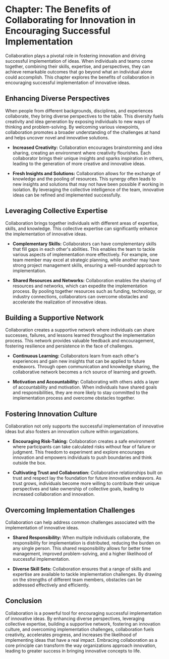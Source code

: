 Chapter: The Benefits of Collaborating for Innovation in Encouraging Successful Implementation
==============================================================================================

Collaboration plays a pivotal role in fostering innovation and driving successful implementation of ideas. When individuals and teams come together, combining their skills, expertise, and perspectives, they can achieve remarkable outcomes that go beyond what an individual alone could accomplish. This chapter explores the benefits of collaboration in encouraging successful implementation of innovative ideas.

Enhancing Diverse Perspectives
------------------------------

When people from different backgrounds, disciplines, and experiences collaborate, they bring diverse perspectives to the table. This diversity fuels creativity and idea generation by exposing individuals to new ways of thinking and problem-solving. By welcoming various viewpoints, collaboration promotes a broader understanding of the challenges at hand and helps uncover novel and innovative solutions.

* **Increased Creativity:** Collaboration encourages brainstorming and idea sharing, creating an environment where creativity flourishes. Each collaborator brings their unique insights and sparks inspiration in others, leading to the generation of more creative and innovative ideas.

* **Fresh Insights and Solutions:** Collaboration allows for the exchange of knowledge and the pooling of resources. This synergy often leads to new insights and solutions that may not have been possible if working in isolation. By leveraging the collective intelligence of the team, innovative ideas can be refined and implemented successfully.

Leveraging Collective Expertise
-------------------------------

Collaboration brings together individuals with different areas of expertise, skills, and knowledge. This collective expertise can significantly enhance the implementation of innovative ideas.

* **Complementary Skills:** Collaborators can have complementary skills that fill gaps in each other's abilities. This enables the team to tackle various aspects of implementation more effectively. For example, one team member may excel at strategic planning, while another may have strong project management skills, ensuring a well-rounded approach to implementation.

* **Shared Resources and Networks:** Collaboration enables the sharing of resources and networks, which can expedite the implementation process. By pooling together resources such as funding, technology, or industry connections, collaborators can overcome obstacles and accelerate the realization of innovative ideas.

Building a Supportive Network
-----------------------------

Collaboration creates a supportive network where individuals can share successes, failures, and lessons learned throughout the implementation process. This network provides valuable feedback and encouragement, fostering resilience and persistence in the face of challenges.

* **Continuous Learning:** Collaborators learn from each other's experiences and gain new insights that can be applied to future endeavors. Through open communication and knowledge sharing, the collaborative network becomes a rich source of learning and growth.

* **Motivation and Accountability:** Collaborating with others adds a layer of accountability and motivation. When individuals have shared goals and responsibilities, they are more likely to stay committed to the implementation process and overcome obstacles together.

Fostering Innovation Culture
----------------------------

Collaboration not only supports the successful implementation of innovative ideas but also fosters an innovation culture within organizations.

* **Encouraging Risk-Taking:** Collaboration creates a safe environment where participants can take calculated risks without fear of failure or judgment. This freedom to experiment and explore encourages innovation and empowers individuals to push boundaries and think outside the box.

* **Cultivating Trust and Collaboration:** Collaborative relationships built on trust and respect lay the foundation for future innovative endeavors. As trust grows, individuals become more willing to contribute their unique perspectives and take ownership of collective goals, leading to increased collaboration and innovation.

Overcoming Implementation Challenges
------------------------------------

Collaboration can help address common challenges associated with the implementation of innovative ideas.

* **Shared Responsibility:** When multiple individuals collaborate, the responsibility for implementation is distributed, reducing the burden on any single person. This shared responsibility allows for better time management, improved problem-solving, and a higher likelihood of successful implementation.

* **Diverse Skill Sets:** Collaboration ensures that a range of skills and expertise are available to tackle implementation challenges. By drawing on the strengths of different team members, obstacles can be addressed effectively and efficiently.

Conclusion
----------

Collaboration is a powerful tool for encouraging successful implementation of innovative ideas. By enhancing diverse perspectives, leveraging collective expertise, building a supportive network, fostering an innovation culture, and overcoming implementation challenges, collaboration fuels creativity, accelerates progress, and increases the likelihood of implementing ideas that have a real impact. Embracing collaboration as a core principle can transform the way organizations approach innovation, leading to greater success in bringing innovative concepts to life.

